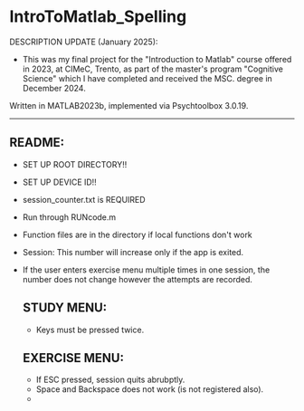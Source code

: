 # IntroToMatlab_Spelling

DESCRIPTION UPDATE (January 2025): 
- This was my final project for the "Introduction to Matlab" course offered in 2023, at CIMeC, Trento, as part of the master's program "Cognitive Science" which I have completed and received the MSC. degree in December 2024.

Written in MATLAB2023b, implemented via  Psychtoolbox 3.0.19. 
______________________________________________________________________________________________________________________________

## README:
- SET UP ROOT DIRECTORY!!
- SET UP DEVICE ID!!
- session_counter.txt is REQUIRED

- Run through RUNcode.m
- Function files are in the directory if local functions don't work
- Session: This number will increase only if the app is exited.
- If the user enters exercise menu multiple times in one session, the number does not change however the attempts are recorded. 

  ## STUDY MENU:
  - Keys must be pressed twice.

  ## EXERCISE MENU:
  - If ESC pressed, session quits abrubptly.
  - Space and Backspace does not work (is not registered also).
  - 
    
